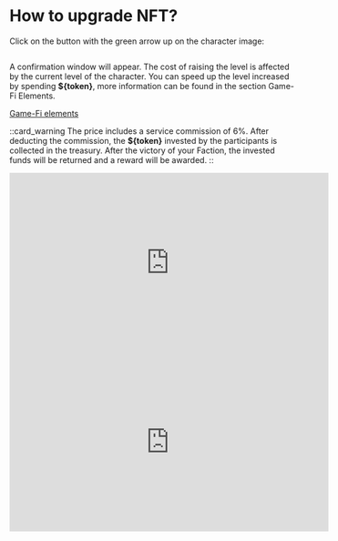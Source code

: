 # How to upgrade NFT?

Click on the button with the green arrow up on the character image:

<img src="/assets/docs/.gitbook/assets/nft_for_upgrade.png" alt="">

A confirmation window will appear. The cost of raising the level is affected by the current level of 
the character. You can speed up the level increased by spending **${token}**, more information can be found in 
the section Game-Fi Elements.

<a href="game-fi-elements" 
 class="docs-item">Game-Fi elements</a>

::card_warning
The price includes a service commission of 6%. After deducting the commission, the **${token}** invested by the 
participants is collected in the treasury. After the victory of your Faction, the invested funds will be 
returned and a reward will be awarded.
::

<iframe width="560" height="315" 
src="https://www.youtube.com/shorts/_etF1H-Qqeg" 
title="YouTube video player" 
frameborder="0" 
allow="accelerometer; autoplay; 
clipboard-write; encrypted-media; gyroscope; picture-in-picture; web-share" allowfullscreen>
</iframe>

<iframe width="560" height="315" 
src="https://www.youtube.com/shorts/YwyfBj0hNQM" 
title="YouTube video player" 
frameborder="0" 
allow="accelerometer; autoplay; 
clipboard-write; encrypted-media; gyroscope; picture-in-picture; web-share" allowfullscreen>
</iframe>